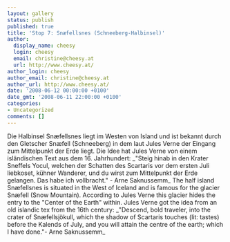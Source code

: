 ```yaml
---
layout: gallery
status: publish
published: true
title: 'Stop 7: Snæfellsnes (Schneeberg-Halbinsel)'
author:
  display_name: cheesy
  login: cheesy
  email: christine@cheesy.at
  url: http://www.cheesy.at/
author_login: cheesy
author_email: christine@cheesy.at
author_url: http://www.cheesy.at/
date: '2008-06-12 00:00:00 +0100'
date_gmt: '2008-06-11 22:00:00 +0100'
categories:
- Uncategorized
comments: []
---
```

<!--:de-->Die Halbinsel Snæfellsnes liegt im Westen von Island und ist bekannt durch den Gletscher Snæfell (Schneeberg) in dem laut Jules Verne der Eingang zum Mittelpunkt der Erde liegt. Die Idee hat Jules Verne von einem isländischen Text aus dem 16. Jahrhundert: _"Steig hinab in den Krater Sneffels Yocul, welchen der Schatten des Scartaris vor dem ersten Juli liebkoset, kühner Wanderer, und du wirst zum Mittelpunkt der Erde gelangen. Das habe ich vollbracht." - Arne Saknussemm_
<!--:--><!--:en-->The half island Snæfellsnes is situated in the West of Iceland and is famous for the glacier Snæfell (Snow Mountain). According to Jules Verne this glacier hides the entry to the "Center of the Earth" within. Jules Verne got the idea from an old islandic tex from the 16th century: _"Descend, bold traveler, into the crater of Snæfellsjökull, which the shadow of Scartaris touches (lit: tastes) before the Kalends of July, and you will attain the centre of the earth; which I have done."- Arne Saknussemm_
<!--:-->
